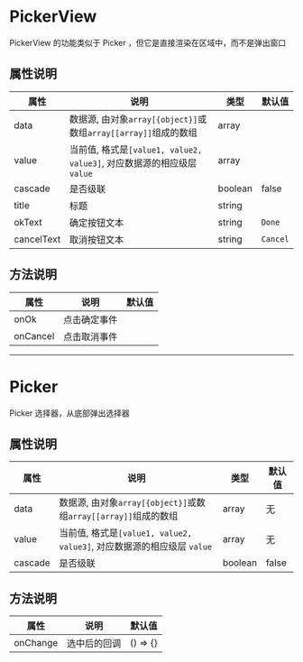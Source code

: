 # PickerView

PickerView 的功能类似于 Picker ，但它是直接渲染在区域中，而不是弹出窗口

## 属性说明

| 属性       | 说明                                                                   | 类型    | 默认值   |
| ---------- | ---------------------------------------------------------------------- | ------- | -------- |
| data       | 数据源, 由对象`array[{object}]`或数组`array[[array]]`组成的数组        | array   |          |
| value      | 当前值, 格式是`[value1, value2, value3]`, 对应数据源的相应级层 `value` | array   |          |
| cascade    | 是否级联                                                               | boolean | false    |
| title      | 标题                                                                   | string  |          |
| okText     | 确定按钮文本                                                           | string  | `Done`   |
| cancelText | 取消按钮文本                                                           | string  | `Cancel` |

## 方法说明

| 属性     | 说明         | 默认值 |
| -------- | ------------ | ------ |
| onOk     | 点击确定事件 |        |
| onCancel | 点击取消事件 |        |

---

# Picker

Picker 选择器，从底部弹出选择器

## 属性说明

| 属性    | 说明                                                                   | 类型    | 默认值 |
| ------- | ---------------------------------------------------------------------- | ------- | ------ |
| data    | 数据源, 由对象`array[{object}]`或数组`array[[array]]`组成的数组        | array   | 无     |
| value   | 当前值, 格式是`[value1, value2, value3]`, 对应数据源的相应级层 `value` | array   | 无     |
| cascade | 是否级联                                                               | boolean | false  |

## 方法说明

| 属性     | 说明         | 默认值   |
| -------- | ------------ | -------- |
| onChange | 选中后的回调 | () => {} |
